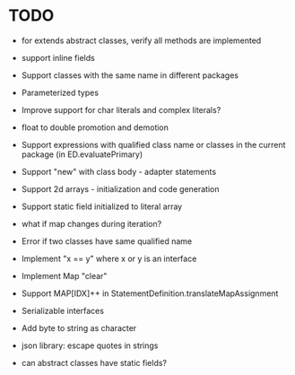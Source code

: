 # TODO

* for extends abstract classes, verify all methods are implemented

* support inline fields

* Support classes with the same name in different packages

* Parameterized types

* Improve support for char literals and complex literals?

* float to double promotion and demotion

* Support expressions with qualified class name or classes in the current
  package (in ED.evaluatePrimary)

* Support "new" with class body - adapter statements

* Support 2d arrays - initialization and code generation

* Support static field initialized to literal array

* what if map changes during iteration?

* Error if two classes have same qualified name

* Implement "x == y" where x or y is an interface

* Implement Map "clear"

* Support MAP[IDX]++ in StatementDefinition.translateMapAssignment

* Serializable interfaces

* Add byte to string as character

* json library: escape quotes in strings

* can abstract classes have static fields?
